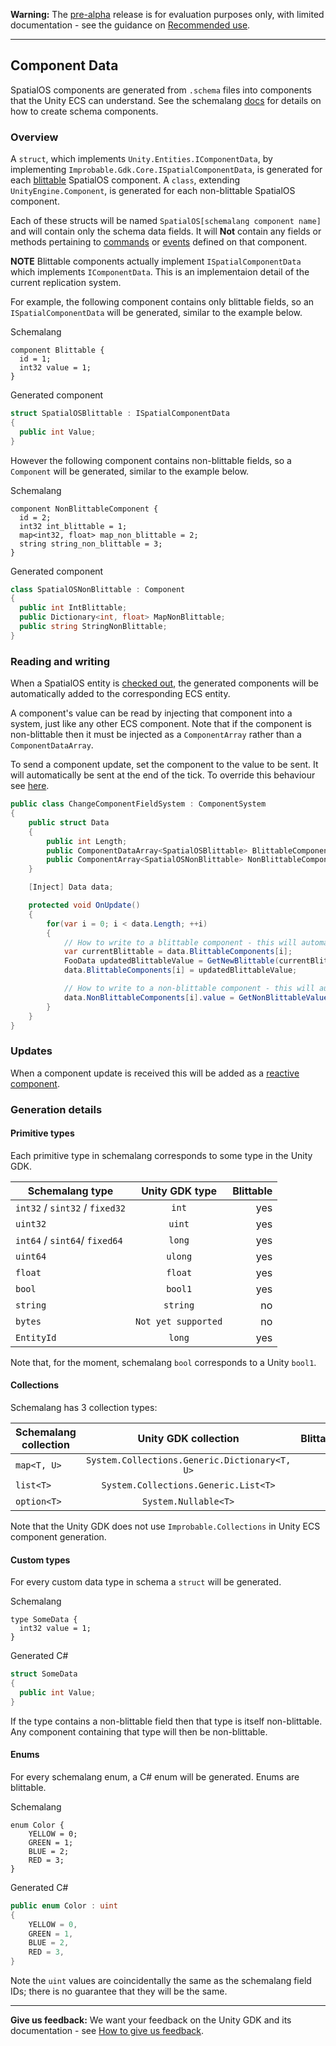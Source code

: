 **Warning:** The [pre-alpha](https://docs.improbable.io/reference/latest/shared/release-policy#maturity-stages) release is for evaluation purposes only, with limited documentation - see the guidance on [Recommended use](../../README.md#recommended-use).

-----


## Component Data
SpatialOS components are generated from `.schema` files into components that the Unity ECS can understand. See the schemalang [docs](https://docs.improbable.io/reference/13.0/shared/schema/introduction#schema-introduction) for details on how to create schema components.

### Overview

A `struct`, which implements `Unity.Entities.IComponentData`, by implementing `Improbable.Gdk.Core.ISpatialComponentData`,
is generated for each [blittable](https://docs.microsoft.com/en-us/dotnet/framework/interop/blittable-and-non-blittable-types) SpatialOS component.
A `class`, extending `UnityEngine.Component`, is generated for each non-blittable SpatialOS component.

Each of these structs will be named `SpatialOS[schemalang component name]` and will contain only the schema data fields.
It will **Not** contain any fields or methods pertaining to [commands](commands.md) or [events](events.md) defined on that component. 

**NOTE** Blittable components actually implement `ISpatialComponentData` which implements `IComponentData`. 
This is an implementaion detail of the current replication system.

For example, the following component contains only blittable fields, so an `ISpatialComponentData` will be generated, similar to the example below.

Schemalang
```
component Blittable {
  id = 1;
  int32 value = 1;
}
```
Generated component
```	csharp
struct SpatialOSBlittable : ISpatialComponentData
{
  public int Value;
}
```

However the following component contains non-blittable fields, so a `Component` will be generated, similar to the example below.

Schemalang
```
component NonBlittableComponent {
  id = 2;
  int32 int_blittable = 1;
  map<int32, float> map_non_blittable = 2;
  string string_non_blittable = 3;
}
```
Generated component
```	csharp
class SpatialOSNonBlittable : Component
{
  public int IntBlittable;
  public Dictionary<int, float> MapNonBlittable;
  public string StringNonBlittable;
}
```

### Reading and writing

When a SpatialOS entity is [checked out](entity-checkout-process.md), the generated components will be automatically added to the corresponding ECS entity. 

A component's value can be read by injecting that component into a system, just like any other ECS component.
Note that if the component is non-blittable then it must be injected as a `ComponentArray` rather than a `ComponentDataArray`.

To send a component update, set the component to the value to be sent.
It will automatically be sent at the end of the tick.
To override this behaviour see [here](custom-replication-system.md).

```csharp
public class ChangeComponentFieldSystem : ComponentSystem
{
    public struct Data
    {
        public int Length;
        public ComponentDataArray<SpatialOSBlittable> BlittableComponents;
        public ComponentArray<SpatialOSNonBlittable> NonBlittableComponents;
    }

    [Inject] Data data;

    protected void OnUpdate()
    {
        for(var i = 0; i < data.Length; ++i)
        {
            // How to write to a blittable component - this will automatically trigger a component update
            var currentBlittable = data.BlittableComponents[i];
            FooData updatedBlittableValue = GetNewBlittable(currentBlittable);
            data.BlittableComponents[i] = updatedBlittableValue;                       

            // How to write to a non-blittable component - this will automatically trigger a component update
            data.NonBlittableComponents[i].value = GetNonBlittableValue(); 
        }
    }
}
```

### Updates
When a component update is received this will be added as a [reactive component](reactive-components.md).


### Generation details

#### Primitive types
Each primitive type in schemalang corresponds to some type in the Unity GDK.

| Schemalang type                | Unity GDK type      | Blittable |
| ------------------------------ | :-----------------: | --------: |
| `int32` / `sint32` / `fixed32` | `int`               | yes       |
| `uint32`                       | `uint`              | yes       |
| `int64` / `sint64`/ `fixed64`  | `long`              | yes       |
| `uint64`                       | `ulong`             | yes       |
| `float`                        | `float`             | yes       |
| `bool`                         | `bool1`             | yes       |
| `string`                       | `string`            | no        |
| `bytes`                        | `Not yet supported` | no        |
| `EntityId`                     | `long`              | yes       |

Note that, for the moment, schemalang `bool` corresponds to a Unity `bool1`.

#### Collections 
Schemalang has 3 collection types:

| Schemalang collection | Unity GDK collection                          | Blittable |
| --------------------- | :-------------------------------------------: | --------: |
| `map<T, U>`           | `System.Collections.Generic.Dictionary<T, U>` | no        |
| `list<T>`             | `System.Collections.Generic.List<T>`          | no        |
| `option<T>`           | `System.Nullable<T>`                          | no        |

Note that the Unity GDK does not use `Improbable.Collections` in Unity ECS component generation.

#### Custom types 
For every custom data type in schema a `struct` will be generated.

Schemalang
```
type SomeData {
  int32 value = 1;
}
```
Generated C#
```	csharp
struct SomeData 
{
  public int Value;
}
```

If the type contains a non-blittable field then that type is itself non-blittable. 
Any component containing that type will then be non-blittable.

#### Enums 
For every schemalang enum, a C# enum will be generated.
Enums are blittable.

Schemalang
```
enum Color {
    YELLOW = 0;
    GREEN = 1;
    BLUE = 2;
    RED = 3;
}

```
Generated C#
```csharp 
public enum Color : uint
{
    YELLOW = 0,
    GREEN = 1,
    BLUE = 2,
    RED = 3,
}
```
Note the `uint` values are coincidentally the same as the schemalang field IDs; there is no guarantee that they will be the same.

----
**Give us feedback:** We want your feedback on the Unity GDK and its documentation  - see [How to give us feedback](../../README.md#give-us-feedback).